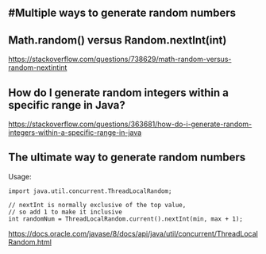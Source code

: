 #Multiple ways to generate random numbers
----

## Math.random() versus Random.nextInt(int)
https://stackoverflow.com/questions/738629/math-random-versus-random-nextintint

## How do I generate random integers within a specific range in Java?
https://stackoverflow.com/questions/363681/how-do-i-generate-random-integers-within-a-specific-range-in-java


##  The ultimate way to generate random numbers
Usage:
~~~~
import java.util.concurrent.ThreadLocalRandom;

// nextInt is normally exclusive of the top value,
// so add 1 to make it inclusive
int randomNum = ThreadLocalRandom.current().nextInt(min, max + 1);
~~~~

https://docs.oracle.com/javase/8/docs/api/java/util/concurrent/ThreadLocalRandom.html